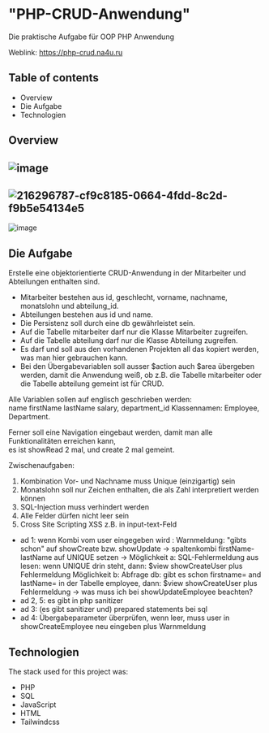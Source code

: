 # "PHP-CRUD-Anwendung"
Die praktische Aufgabe für OOP PHP Anwendung

Weblink: https://php-crud.na4u.ru

## Table of contents
- Overview
- Die Aufgabe
- Technologien

## Overview
![image](https://user-images.githubusercontent.com/57729597/216296368-409ffec0-909d-4d61-b041-472d55306edf.png)
------
![216296787-cf9c8185-0664-4fdd-8c2d-f9b5e54134e5](https://user-images.githubusercontent.com/57729597/216297703-36ff9417-b23d-4ffa-a8b2-6509c52eb47c.png)
------
![image](https://user-images.githubusercontent.com/57729597/216297007-e2659101-4306-4a32-89c2-be93400fa9b2.png)
## Die Aufgabe

Erstelle eine objektorientierte CRUD-Anwendung in der Mitarbeiter und Abteilungen enthalten sind.  
- Mitarbeiter bestehen aus id, geschlecht, vorname, nachname, monatslohn und abteilung_id.  
- Abteilungen bestehen aus id und name.  
- Die Persistenz soll durch eine db gewährleistet sein.  
- Auf die Tabelle mitarbeiter darf nur die Klasse Mitarbeiter zugreifen.  
- Auf die Tabelle abteilung darf nur die Klasse Abteilung zugreifen.  
- Es darf und soll aus den vorhandenen Projekten all das kopiert werden, was man hier gebrauchen kann.  
- Bei den Übergabevariablen soll ausser $action auch $area übergeben werden, damit die Anwendung weiß,  ob z.B. die Tabelle mitarbeiter oder die Tabelle abteilung gemeint ist für CRUD.    
  
Alle Variablen sollen auf englisch geschrieben werden:  
name firstName lastName salary, department_id Klassennamen: Employee, Department.  

Ferner soll eine Navigation eingebaut werden, damit man alle Funktionalitäten erreichen kann,  
es ist showRead 2 mal, und create 2 mal gemeint.

Zwischenaufgaben:
1. Kombination Vor- und Nachname muss Unique (einzigartig) sein
2. Monatslohn soll nur Zeichen enthalten, die als Zahl interpretiert werden können
3. SQL-Injection muss verhindert werden
4. Alle Felder dürfen nicht leer sein
5. Cross Site Scripting XSS z.B. <script>alert('123'); </script> in input-text-Feld

- ad 1: wenn Kombi vom user eingegeben wird : Warnmeldung: "gibts schon" auf showCreate bzw. showUpdate
        -> spaltenkombi firstName-lastName auf UNIQUE setzen
        -> Möglichkeit a: SQL-Fehlermeldung aus lesen: wenn UNIQUE drin steht, dann: $view showCreateUser
            plus Fehlermeldung
           Möglichkeit b: Abfrage db: gibt es schon firstname= and lastName= in der Tabelle employee,
           dann: $view showCreateUser plus Fehlermeldung
        -> was muss ich bei showUpdateEmployee beachten?
- ad 2, 5: es gibt in php sanitizer
- ad 3: (es gibt sanitizer und) prepared statements bei sql
- ad 4: Übergabeparameter überprüfen, wenn leer, muss user in showCreateEmployee neu eingeben plus Warnmeldung

## Technologien
The stack used for this project was:
- PHP
- SQL
- JavaScript
- HTML
- Tailwindcss
